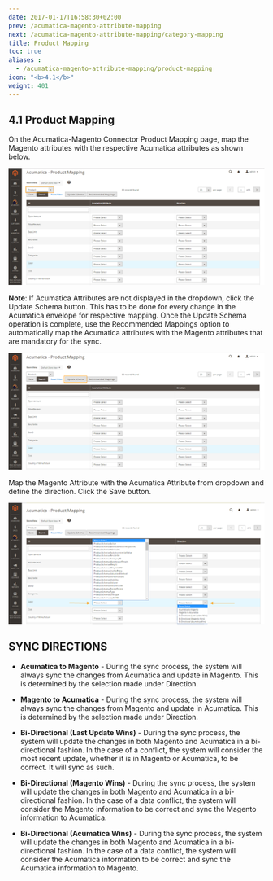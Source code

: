 ```yaml
---
date: 2017-01-17T16:58:30+02:00
prev: /acumatica-magento-attribute-mapping
next: /acumatica-magento-attribute-mapping/category-mapping
title: Product Mapping
toc: true
aliases :
  - /acumatica-magento-attribute-mapping/product-mapping
icon: "<b>4.1</b>"
weight: 401
---
```


## 4.1 Product Mapping

<p>On the Acumatica-Magento Connector Product Mapping page, map the Magento attributes with the respective Acumatica attributes as shown below.</p>

![product-mapping](images/product-mapping.png?classes=shadow)

**Note**: If Acumatica Attributes are not displayed in the dropdown, click the Update Schema button. This has to be done for every change in the Acumatica envelope for respective mapping.
Once the Update Schema operation is complete, use the Recommended Mappings option to automatically map the Acumatica attributes with the Magento attributes that are mandatory for the sync.


![product-mapping](images/product-mapping-1.png?classes=shadow)

<p>Map the Magento Attribute with the Acumatica Attribute from dropdown and define the direction. Click the Save button.</p>

![product-mapping](images/product-mapping-2.png?classes=shadow)

##	SYNC DIRECTIONS 

* **Acumatica to Magento** - During the sync process, the system will always sync the changes from Acumatica and update in Magento. This is determined by the selection made under Direction.

* **Magento to Acumatica** - During the sync process, the system will always sync the changes from Magento and update in Acumatica. This is determined by the selection made under Direction.

* **Bi-Directional (Last Update Wins)** - During the sync process, the system will update the changes in both Magento and Acumatica in a bi-directional fashion. In the case of a conflict, the system will consider the most recent update, whether it is in Magento or Acumatica, to be correct. It will sync as such.


* **Bi-Directional (Magento Wins)** - During the sync process, the system will update the changes in both Magento and Acumatica in a bi-directional fashion. In the case of a data conflict, the system will consider the Magento information to be correct and sync the Magento information to Acumatica. 


* **Bi-Directional (Acumatica Wins)** - During the sync process, the system will update the changes in both Magento and Acumatica in a bi-directional fashion. In the case of a data conflict, the system will consider the Acumatica information to be correct and sync the Acumatica information to Magento. 
